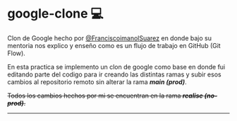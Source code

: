 # google-clone 💻

Clon de Google hecho por [@FranciscoimanolSuarez](https://github.com/FranciscoImanolSuarez) en donde bajo su mentoria nos explico y enseño como es un flujo de trabajo 
en GitHub (Git Flow). 

En esta practica se implemento un clon de google como base en donde fui editando parte del codigo para ir creando las distintas ramas y subir esos cambios 
al repositorio remoto sin alterar la rama ***main (prod)***.

~~Todos los cambios hechos por mi se encuentran en la rama ***realise (no-prod)***.~~

---
